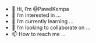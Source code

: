 - 👋 Hi, I’m @PawelKempa
- 👀 I’m interested in ...
- 🌱 I’m currently learning ...
- 💞️ I’m looking to collaborate on ...
- 📫 How to reach me ...

<!---
PawelKempa/PawelKempa is a ✨ special ✨ repository because its `README.md` (this file) appears on your GitHub profile.
You can click the Preview link to take a look at your changes.
--->
